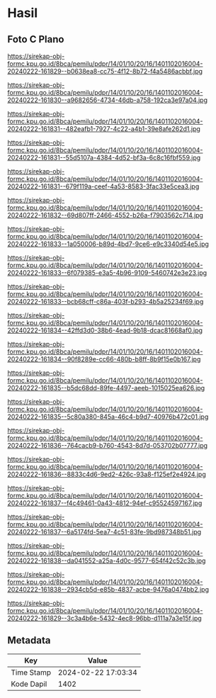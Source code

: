 # Hasil

## Foto C Plano

https://sirekap-obj-formc.kpu.go.id/8bca/pemilu/pdpr/14/01/10/20/16/1401102016004-20240222-161829--b0638ea8-cc75-4f12-8b72-f4a5486acbbf.jpg

https://sirekap-obj-formc.kpu.go.id/8bca/pemilu/pdpr/14/01/10/20/16/1401102016004-20240222-161830--a9682656-4734-46db-a758-192ca3e97a04.jpg

https://sirekap-obj-formc.kpu.go.id/8bca/pemilu/pdpr/14/01/10/20/16/1401102016004-20240222-161831--482eafb1-7927-4c22-a4b1-39e8afe262d1.jpg

https://sirekap-obj-formc.kpu.go.id/8bca/pemilu/pdpr/14/01/10/20/16/1401102016004-20240222-161831--55d5107a-4384-4d52-bf3a-6c8c16fbf559.jpg

https://sirekap-obj-formc.kpu.go.id/8bca/pemilu/pdpr/14/01/10/20/16/1401102016004-20240222-161831--679f119a-ceef-4a53-8583-3fac33e5cea3.jpg

https://sirekap-obj-formc.kpu.go.id/8bca/pemilu/pdpr/14/01/10/20/16/1401102016004-20240222-161832--69d807ff-2466-4552-b26a-f7903562c714.jpg

https://sirekap-obj-formc.kpu.go.id/8bca/pemilu/pdpr/14/01/10/20/16/1401102016004-20240222-161833--1a050006-b89d-4bd7-9ce6-e9c3340d54e5.jpg

https://sirekap-obj-formc.kpu.go.id/8bca/pemilu/pdpr/14/01/10/20/16/1401102016004-20240222-161833--6f079385-e3a5-4b96-9109-5460742e3e23.jpg

https://sirekap-obj-formc.kpu.go.id/8bca/pemilu/pdpr/14/01/10/20/16/1401102016004-20240222-161833--bcb68cff-c86a-403f-b293-4b5a25234f69.jpg

https://sirekap-obj-formc.kpu.go.id/8bca/pemilu/pdpr/14/01/10/20/16/1401102016004-20240222-161834--42ffd3d0-38b6-4ead-9b18-dcac81668af0.jpg

https://sirekap-obj-formc.kpu.go.id/8bca/pemilu/pdpr/14/01/10/20/16/1401102016004-20240222-161834--90f8289e-cc66-480b-b8ff-8b9f15e0b167.jpg

https://sirekap-obj-formc.kpu.go.id/8bca/pemilu/pdpr/14/01/10/20/16/1401102016004-20240222-161835--b5dc68dd-89fe-4497-aeeb-1015025ea626.jpg

https://sirekap-obj-formc.kpu.go.id/8bca/pemilu/pdpr/14/01/10/20/16/1401102016004-20240222-161835--5c80a380-845a-46c4-b9d7-40976b472c01.jpg

https://sirekap-obj-formc.kpu.go.id/8bca/pemilu/pdpr/14/01/10/20/16/1401102016004-20240222-161836--764cacb9-b760-4543-8d7d-053702b07777.jpg

https://sirekap-obj-formc.kpu.go.id/8bca/pemilu/pdpr/14/01/10/20/16/1401102016004-20240222-161836--8833c4d6-9ed2-426c-93a8-f125ef2e4924.jpg

https://sirekap-obj-formc.kpu.go.id/8bca/pemilu/pdpr/14/01/10/20/16/1401102016004-20240222-161837--f4c49461-0a43-4812-94ef-c95524597167.jpg

https://sirekap-obj-formc.kpu.go.id/8bca/pemilu/pdpr/14/01/10/20/16/1401102016004-20240222-161837--6a5174fd-5ea7-4c51-83fe-9bd987348b51.jpg

https://sirekap-obj-formc.kpu.go.id/8bca/pemilu/pdpr/14/01/10/20/16/1401102016004-20240222-161838--da041552-a25a-4d0c-9577-654f42c52c3b.jpg

https://sirekap-obj-formc.kpu.go.id/8bca/pemilu/pdpr/14/01/10/20/16/1401102016004-20240222-161838--2934cb5d-e85b-4837-acbe-9476a0474bb2.jpg

https://sirekap-obj-formc.kpu.go.id/8bca/pemilu/pdpr/14/01/10/20/16/1401102016004-20240222-161829--3c3a4b6e-5432-4ec8-96bb-d111a7a3e15f.jpg


## Metadata

| Key        | Value               |
| ---------- | ------------------- |
| Time Stamp | 2024-02-22 17:03:34 |
| Kode Dapil | 1402                |



